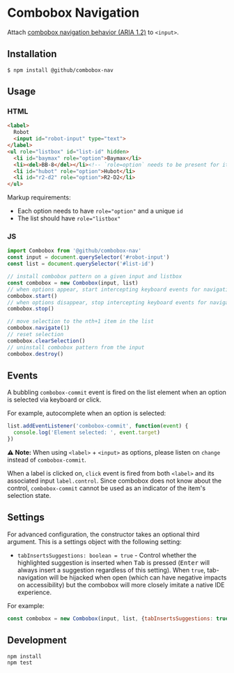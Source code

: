 # Combobox Navigation

Attach [combobox navigation behavior (ARIA 1.2)](https://www.w3.org/TR/wai-aria-1.2/#combobox) to `<input>`.

## Installation

```
$ npm install @github/combobox-nav
```

## Usage

### HTML

```html
<label>
  Robot
  <input id="robot-input" type="text">
</label>
<ul role="listbox" id="list-id" hidden>
  <li id="baymax" role="option">Baymax</li>
  <li><del>BB-8</del></li><!-- `role=option` needs to be present for item to be selectable -->
  <li id="hubot" role="option">Hubot</li>
  <li id="r2-d2" role="option">R2-D2</li>
</ul>
```

Markup requirements:

- Each option needs to have `role="option"` and a unique `id`
- The list should have `role="listbox"`

### JS

```js
import Combobox from '@github/combobox-nav'
const input = document.querySelector('#robot-input')
const list = document.querySelector('#list-id')

// install combobox pattern on a given input and listbox
const combobox = new Combobox(input, list)
// when options appear, start intercepting keyboard events for navigation
combobox.start()
// when options disappear, stop intercepting keyboard events for navigation
combobox.stop()

// move selection to the nth+1 item in the list
combobox.navigate(1)
// reset selection
combobox.clearSelection()
// uninstall combobox pattern from the input
combobox.destroy()
```

## Events

A bubbling `combobox-commit` event is fired on the list element when an option is selected via keyboard or click.

For example, autocomplete when an option is selected:

```js
list.addEventListener('combobox-commit', function(event) {
  console.log('Element selected: ', event.target)
})
```

**⚠ Note:** When using `<label>` + `<input>` as options, please listen on `change` instead of `combobox-commit`.

When a label is clicked on, `click` event is fired from both `<label>` and its associated input `label.control`. Since combobox does not know about the control, `combobox-commit` cannot be used as an indicator of the item's selection state.

## Settings

For advanced configuration, the constructor takes an optional third argument. This is a settings object with the following setting:

- `tabInsertsSuggestions: boolean = true` -  Control whether the highlighted suggestion is inserted when <kbd>Tab</kbd> is pressed (<kbd>Enter</kbd> will always insert a suggestion regardless of this setting). When `true`, tab-navigation will be hijacked when open (which can have negative impacts on accessibility) but the combobox will more closely imitate a native IDE experience.

For example:

```js
const combobox = new Combobox(input, list, {tabInsertsSuggestions: true})
```

## Development

```
npm install
npm test
```
